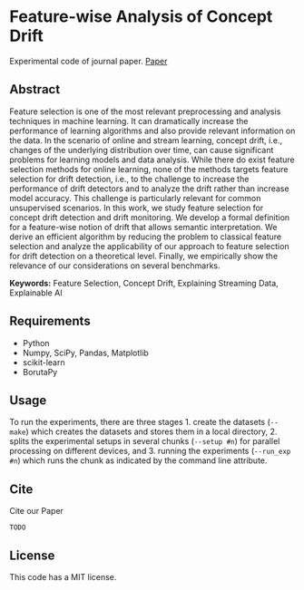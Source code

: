 # Feature-wise Analysis of Concept Drift

Experimental code of journal paper. [Paper](TODO) 

## Abstract

Feature selection is one of the most relevant preprocessing and analysis techniques in machine learning. It can dramatically increase the performance of learning algorithms and also provide relevant information on the data. In the scenario of online and stream learning, concept drift, i.e., changes of the underlying distribution over time, can cause significant problems for learning models and data analysis. While there do exist feature selection methods for online learning, none of the methods targets feature selection for drift detection, i.e., to the challenge to increase the performance of drift detectors and to analyze the drift rather than increase model accuracy. This challenge is particularly relevant for common unsupervised scenarios. In this work, we study feature selection for concept drift detection and drift monitoring. We develop a formal definition for a feature-wise notion of drift that allows semantic interpretation. We derive an efficient algorithm by reducing the problem to classical feature selection and analyze the applicability of our approach to feature selection for drift detection on a theoretical level. Finally, we empirically show the relevance of our considerations on several benchmarks.

**Keywords:** Feature Selection, Concept Drift, Explaining Streaming Data, Explainable AI 

## Requirements

* Python 
* Numpy, SciPy, Pandas, Matplotlib
* scikit-learn
* BorutaPy

## Usage

To run the experiments, there are three stages 1. create the datasets (`--make`) which creates the datasets and stores them in a local directory, 2. splits the experimental setups in several chunks (`--setup #n`) for parallel processing on different devices, and 3. running the experiments (`--run_exp #n`) which runs the chunk as indicated by the command line attribute.

## Cite

Cite our Paper
```
TODO
```

## License

This code has a MIT license.
